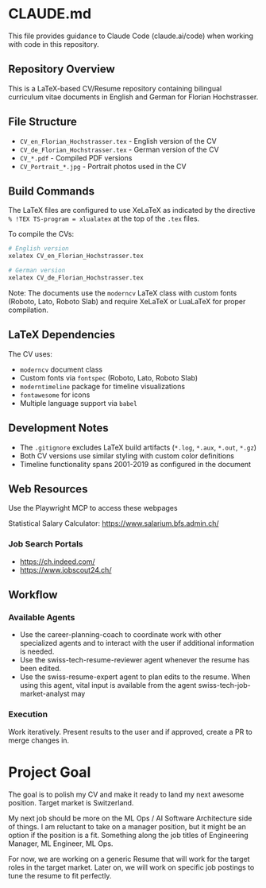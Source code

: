 # CLAUDE.md

This file provides guidance to Claude Code (claude.ai/code) when working with code in this repository.

## Repository Overview

This is a LaTeX-based CV/Resume repository containing bilingual curriculum vitae documents in English and German for Florian Hochstrasser.

## File Structure

- `CV_en_Florian_Hochstrasser.tex` - English version of the CV
- `CV_de_Florian_Hochstrasser.tex` - German version of the CV
- `CV_*.pdf` - Compiled PDF versions
- `CV_Portrait_*.jpg` - Portrait photos used in the CV

## Build Commands

The LaTeX files are configured to use XeLaTeX as indicated by the directive `% !TEX TS-program = xlualatex` at the top of the `.tex` files.

To compile the CVs:
```bash
# English version
xelatex CV_en_Florian_Hochstrasser.tex

# German version  
xelatex CV_de_Florian_Hochstrasser.tex
```

Note: The documents use the `moderncv` LaTeX class with custom fonts (Roboto, Lato, Roboto Slab) and require XeLaTeX or LuaLaTeX for proper compilation.

## LaTeX Dependencies

The CV uses:
- `moderncv` document class
- Custom fonts via `fontspec` (Roboto, Lato, Roboto Slab)
- `moderntimeline` package for timeline visualizations
- `fontawesome` for icons
- Multiple language support via `babel`

## Development Notes

- The `.gitignore` excludes LaTeX build artifacts (`*.log`, `*.aux`, `*.out`, `*.gz`)
- Both CV versions use similar styling with custom color definitions
- Timeline functionality spans 2001-2019 as configured in the document

## Web Resources

Use the Playwright MCP to access these webpages


Statistical Salary Calculator: https://www.salarium.bfs.admin.ch/

### Job Search Portals
- https://ch.indeed.com/
- https://www.jobscout24.ch/


## Workflow

### Available Agents

- Use the career-planning-coach to coordinate work with other specialized agents and to interact with the user if additional information is needed.
- Use the swiss-tech-resume-reviewer agent whenever the resume has been edited.
- Use the swiss-resume-expert agent to plan edits to the resume. When using this agent, vital input is available from the agent swiss-tech-job-market-analyst may 

### Execution

Work iteratively. Present results to the user and if approved, create a PR to merge changes in.

# Project Goal

The goal is to polish my CV and make it ready to land my next awesome position. Target market is Switzerland.

My next job should be more on the ML Ops / AI Software Architecture side of things. I am reluctant to take on a manager position, but it might be an option if the position is a fit. Something along the job titles of Engineering Manager, ML Engineer, ML Ops.

For now, we are working on a generic Resume that will work for the target roles in the target market. Later on, we will work on specific job postings to tune the resume to fit perfectly.
